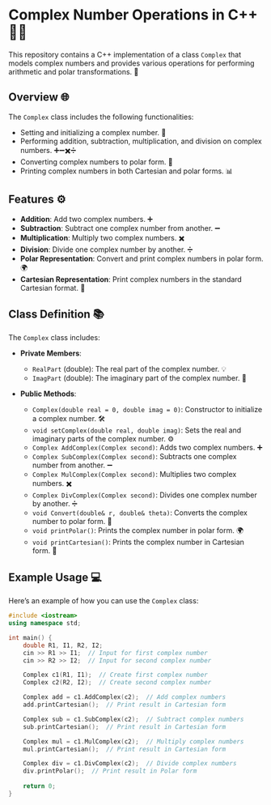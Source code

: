 # Complex Number Operations in C++ 🧮✨

This repository contains a C++ implementation of a class `Complex` that models complex numbers and provides various operations for performing arithmetic and polar transformations. 🔢<br>

## Overview 🌐

The `Complex` class includes the following functionalities:
- Setting and initializing a complex number. 🎯
- Performing addition, subtraction, multiplication, and division on complex numbers. ➕➖✖️➗
- Converting complex numbers to polar form. 🔄
- Printing complex numbers in both Cartesian and polar forms. 📊<br>

## Features ⚙️

- **Addition**: Add two complex numbers. ➕
- **Subtraction**: Subtract one complex number from another. ➖
- **Multiplication**: Multiply two complex numbers. ✖️
- **Division**: Divide one complex number by another. ➗
- **Polar Representation**: Convert and print complex numbers in polar form. 🌍
- **Cartesian Representation**: Print complex numbers in the standard Cartesian format. 📐<br>

## Class Definition 📚

The `Complex` class includes:
- **Private Members**: 
  - `RealPart` (double): The real part of the complex number. 💡
  - `ImagPart` (double): The imaginary part of the complex number. 🌙<br>

- **Public Methods**:
  - `Complex(double real = 0, double imag = 0)`: Constructor to initialize a complex number. 🛠️
  - `void setComplex(double real, double imag)`: Sets the real and imaginary parts of the complex number. ⚙️
  - `Complex AddComplex(Complex second)`: Adds two complex numbers. ➕
  - `Complex SubComplex(Complex second)`: Subtracts one complex number from another. ➖
  - `Complex MulComplex(Complex second)`: Multiplies two complex numbers. ✖️
  - `Complex DivComplex(Complex second)`: Divides one complex number by another. ➗
  - `void Convert(double& r, double& theta)`: Converts the complex number to polar form. 🔄
  - `void printPolar()`: Prints the complex number in polar form. 🌍
  - `void printCartesian()`: Prints the complex number in Cartesian form. 📐<br>

## Example Usage 💻

Here’s an example of how you can use the `Complex` class:

```cpp
#include <iostream>
using namespace std;

int main() {
    double R1, I1, R2, I2;
    cin >> R1 >> I1;  // Input for first complex number
    cin >> R2 >> I2;  // Input for second complex number

    Complex c1(R1, I1);  // Create first complex number
    Complex c2(R2, I2);  // Create second complex number

    Complex add = c1.AddComplex(c2);  // Add complex numbers
    add.printCartesian();  // Print result in Cartesian form

    Complex sub = c1.SubComplex(c2);  // Subtract complex numbers
    sub.printCartesian();  // Print result in Cartesian form

    Complex mul = c1.MulComplex(c2);  // Multiply complex numbers
    mul.printCartesian();  // Print result in Cartesian form

    Complex div = c1.DivComplex(c2);  // Divide complex numbers
    div.printPolar();  // Print result in Polar form
    
    return 0;
}

